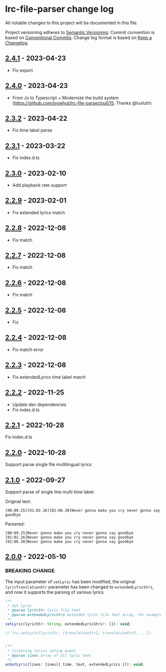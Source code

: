 # lrc-file-parser change log

All notable changes to this project will be documented in this file.

Project versioning adheres to [Semantic Versioning](http://semver.org/).
Commit convention is based on [Conventional Commits](http://conventionalcommits.org).
Change log format is based on [Keep a Changelog](http://keepachangelog.com/).

## [2.4.1](https://github.com/lyswhut/lrc-file-parser/compare/v2.4.0...v2.4.1) - 2023-04-23

- Fix export

## [2.4.0](https://github.com/lyswhut/lrc-file-parser/compare/v2.3.2...v2.4.0) - 2023-04-23

- From Js to Typescript + Modernize the build system (<https://github.com/lyswhut/lrc-file-parser/pull/15>, Thanks @luxluth)

## [2.3.2](https://github.com/lyswhut/lrc-file-parser/compare/v2.3.1...v2.3.2) - 2023-04-22

- Fix time label parse

## [2.3.1](https://github.com/lyswhut/lrc-file-parser/compare/v2.3.0...v2.3.1) - 2023-03-22

- Fix index.d.ts

## [2.3.0](https://github.com/lyswhut/lrc-file-parser/compare/v2.2.9...v2.3.0) - 2023-02-10

- Add playback rate support

## [2.2.9](https://github.com/lyswhut/lrc-file-parser/compare/v2.2.8...v2.2.9) - 2023-02-01

- Fix extended lyrics match

## [2.2.8](https://github.com/lyswhut/lrc-file-parser/compare/v2.2.7...v2.2.8) - 2022-12-08

- Fix match

## [2.2.7](https://github.com/lyswhut/lrc-file-parser/compare/v2.2.6...v2.2.7) - 2022-12-08

- Fix match

## [2.2.6](https://github.com/lyswhut/lrc-file-parser/compare/v2.2.5...v2.2.6) - 2022-12-08

- Fix match

## [2.2.5](https://github.com/lyswhut/lrc-file-parser/compare/v2.2.4...v2.2.5) - 2022-12-08

- Fix

## [2.2.4](https://github.com/lyswhut/lrc-file-parser/compare/v2.2.3...v2.2.4) - 2022-12-08

- Fix match error

## [2.2.3](https://github.com/lyswhut/lrc-file-parser/compare/v2.2.2...v2.2.3) - 2022-12-08

- Fix extendedLyrics time label match

## [2.2.2](https://github.com/lyswhut/lrc-file-parser/compare/v2.2.1...v2.2.2) - 2022-11-25

- Update dev dependencies
- Fix index.d.ts

## [2.2.1](https://github.com/lyswhut/lrc-file-parser/compare/v2.2.0...v2.2.1) - 2022-10-28

Fix index.d.ts

## [2.2.0](https://github.com/lyswhut/lrc-file-parser/compare/v2.1.0...v2.2.0) - 2022-10-28

Support parse single file multilingual lyrics

## [2.1.0](https://github.com/lyswhut/lrc-file-parser/compare/v2.0.0...v2.1.0) - 2022-09-27

Support parse of single line multi time label:

Original text:

```text
[00:09.25][01:02.16][02:06.30]Never gonna make you cry never gonna say goodbye
```

Parsered:

```text
[00:09.25]Never gonna make you cry never gonna say goodbye
[01:02.16]Never gonna make you cry never gonna say goodbye
[02:06.30]Never gonna make you cry never gonna say goodbye
```

## [2.0.0](https://github.com/lyswhut/lrc-file-parser/compare/v1.2.7...v2.0.0) - 2022-05-10

### BREAKING CHANGE

The input parameter of `setLyric` has been modified, the original `lyricTranslationStr` parameter has been changed to `extendedLyricStrs`, and now it supports the parsing of various lyrics

```js
/**
 * Set lyric
 * @param lyricStr lyric file text
 * @param extendedLyricStrs extended lyric file text array, for example lyric translations
 */
setLyric(lyricStr: String, extendedLyricStrs?: []): void;

// lrc.setLyric(lyricStr, [translationStr1, translationStr2, ...])


/**
 * listening lyrics seting event
 * @param lines array of all lyric text
 */
onSetLyric(lines: lines[{ time, text, extendedLyrics }]): void;

```

